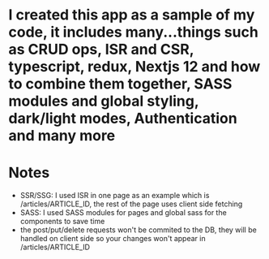 # I created this app as a sample of my code, it includes many...things such as CRUD ops, ISR and CSR, typescript, redux, Nextjs 12 and how to combine them together, SASS modules and global styling, dark/light modes, Authentication and many more 

# Notes
- SSR/SSG: I used ISR in one page as an example which is /articles/ARTICLE_ID, the rest of the page uses client side fetching
- SASS: I used SASS modules for pages and global sass for the components to save time
- the post/put/delete requests won't be commited to the DB, they will be handled on client side so your changes won't appear in /articles/ARTICLE_ID
